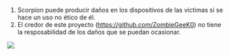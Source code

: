 1. Scorpion puede producir daños en los dispositivos de las víctimas si se hace un uso no ético de él.
2. El credor de este proyecto (https://github.com/ZombieGeeK0) no tiene la resposabilidad de los daños que se puedan ocasionar.

<img src="https://media.istockphoto.com/id/139867351/es/foto/escorpi%C3%B3n-agresivos.jpg?s=612x612&w=0&k=20&c=FHyUqc25nkKVEC9pOQcfXH5MXcdrPHdY_eptdYRYu10=" widht="200px">
